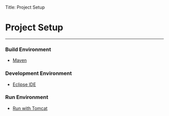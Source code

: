 Title: Project Setup

# Project Setup

---

### Build Environment

* [Maven](maven.html)

### Development Environment

* [Eclipse IDE](eclipse.html)

### Run Environment

* [Run with Tomcat](tomcat.html)
